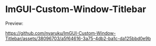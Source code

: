 # ImGUI-Custom-Window-Titlebar

Preview:

https://github.com/nyaruku/ImGUI-Custom-Window-Titlebar/assets/38096703/a5f64616-3a75-4db2-ba1c-da125bbd0e9b


